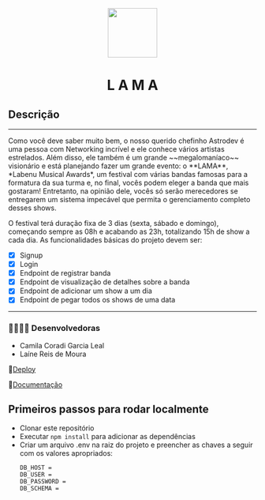 <div align="center" > <img width="100vw" src="https://img.icons8.com/dusk/344/music.png"/>
 <h1 align="center"><strong>L A M A</b></strong></h1></div>


<h2>Descrição</h2>
<hr>
Como você deve saber muito bem, o nosso querido chefinho Astrodev é uma pessoa com Networking incrível e ele conhece vários artistas estrelados. Além disso, ele também é um grande ~~megalomaníaco~~ visionário e está planejando fazer um grande evento: o **LAMA**, *Labenu Musical Awards*, um festival  com várias bandas famosas para a formatura da sua turma e, no final, vocês podem eleger a banda que mais gostaram! Entretanto, na opinião dele, vocês só serão merecedores se entregarem um sistema impecável que permita o gerenciamento completo desses shows.

O festival terá duração fixa de 3 dias (sexta, sábado e domingo), começando sempre as 08h e acabando as 23h, totalizando 15h de show a cada dia. As funcionalidades básicas do projeto devem ser:

- [x] Signup
- [x] Login
- [x] Endpoint de registrar banda
- [x] Endpoint de visualização de detalhes sobre a banda
- [x] Endpoint de adicionar um show a um dia
- [x] Endpoint de pegar todos os shows de uma data
<hr>

<h3>👩‍💻👩‍💻 Desenvolvedoras</h3>

- Camila Coradi Garcia Leal
- Laíne Reis de Moura

🔗[Deploy]()

📙[Documentação]()


<h2> Primeiros passos para rodar localmente </h2>

* Clonar este repositório
* Executar `npm install` para adicionar as dependências
* Criar um arquivo .env na raiz do projeto e preencher as chaves a seguir com os valores apropriados:
   ```
   DB_HOST = 
   DB_USER = 
   DB_PASSWORD = 
   DB_SCHEMA = 
   ```

